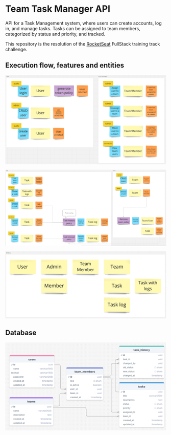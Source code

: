 # Team Task Manager API

API for a Task Management system, where users can create accounts, log in, and manage tasks. Tasks can be assigned to team members, categorized by status and priority, and tracked.

This repository is the resolution of the [RocketSeat](https://www.rocketseat.com.br/) FullStack training track challenge.

## Execution flow, features and entities

![user & team members](./screenshots/user&team-member.png)

![task & team](./screenshots/task&team.png)

![entities](./screenshots/entities.png)

## Database

![database](./screenshots/database.png)
